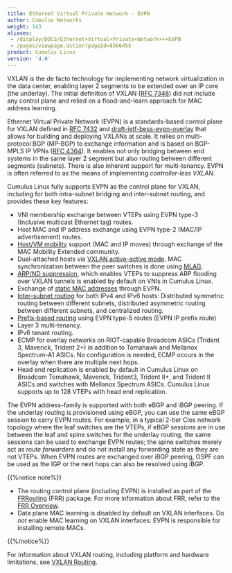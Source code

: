 ```yaml
---
title: Ethernet Virtual Private Network - EVPN
author: Cumulus Networks
weight: 143
aliases:
 - /display/DOCS/Ethernet+Virtual+Private+Network+++EVPN
 - /pages/viewpage.action?pageId=8366455
product: Cumulus Linux
version: '4.0'
---
```

VXLAN is the de facto technology for implementing network virtualization in the data center, enabling layer 2 segments to be extended over an IP core (the underlay). The initial definition of VXLAN ([RFC 7348](https://tools.ietf.org/html/rfc7348)) did not include any control plane and relied on a flood-and-learn approach for MAC address learning.

Ethernet Virtual Private Network (EVPN) is a standards-based control plane for VXLAN defined in [RFC 7432](https://tools.ietf.org/html/rfc7432) and [draft-ietf-bess-evpn-overlay](https://datatracker.ietf.org/doc/draft-ietf-bess-evpn-overlay/) that allows for building and deploying VXLANs at scale. It relies on multi-protocol BGP (MP-BGP) to exchange information and is based on BGP-MPLS IP VPNs ([RFC 4364](https://tools.ietf.org/html/rfc4364)). It enables not only bridging between end systems in the same layer 2 segment but also routing between different segments (subnets). There is also inherent support for multi-tenancy. EVPN is often referred to as the means of implementing *controller-less VXLAN*.

Cumulus Linux fully supports EVPN as the control plane for VXLAN, including for both intra-subnet bridging and inter-subnet routing, and provides these key features:

- VNI membership exchange between VTEPs using EVPN type-3 (Inclusive multicast Ethernet tag) routes.
- Host MAC and IP address exchange using EVPN type-2 (MAC/IP advertisement) routes.
- [Host/VM mobility](../Ethernet-Virtual-Private-Network-EVPN/EVPN-Enhancements#extended-mobility) support (MAC and IP moves) through exchange of the MAC Mobility Extended community.
- Dual-attached hosts via [VXLAN active-active mode](../VXLAN-Active-Active-Mode/). MAC synchronization between the peer switches is done using [MLAG](../../Layer-2/Multi-Chassis-Link-Aggregation-MLAG/).
- [ARP/ND suppression](../Ethernet-Virtual-Private-Network-EVPN/Basic-Configuration#arp-and-nd-suppression), which enables VTEPs to suppress ARP flooding over VXLAN tunnels is enabled by default on VNIs in Cumulus Linux.
- Exchange of [static MAC addresses](../Ethernet-Virtual-Private-Network-EVPN/EVPN-Enhancements#configure-static-mac-addresses) through EVPN.
- [Inter-subnet routing](../Ethernet-Virtual-Private-Network-EVPN/Inter-subnet-Routing/) for both IPv4 and IPv6 hosts: Distributed symmetric routing between different subnets, distributed asymmetric routing between different subnets, and centralized routing.
- [Prefix-based routing](../Ethernet-Virtual-Private-Network-EVPN/Inter-subnet-Routing/#prefix-based-routing-evpn-type-5-routes) using EVPN type-5 routes (EVPN IP prefix route)
- Layer 3 multi-tenancy.
- IPv6 tenant routing.
- ECMP for overlay networks on RIOT-capable Broadcom ASICs (Trident 3, Maverick, Trident 2+) in addition to Tomahawk and Mellanox Spectrum-A1 ASICs. No configuration is needed, ECMP occurs in the overlay when there are multiple next hops.
- Head end replication is enabled by default in Cumulus Linux on Broadcom Tomahawk, Maverick, Trident3, Trident II+, and Trident II ASICs and switches with Mellanox Spectrum ASICs. Cumulus Linux supports up to 128 VTEPs with head end replication.

The EVPN address-family is supported with both eBGP and iBGP peering. If the underlay routing is provisioned using eBGP, you can use the same eBGP session to carry EVPN routes. For example, in a typical 2-tier Clos network topology where the leaf switches are the VTEPs, if eBGP sessions are in use between the leaf and spine switches for the underlay routing, the same sessions can be used to exchange EVPN routes; the spine switches merely act as *route forwarders* and do not install any forwarding state as they are not VTEPs. When EVPN routes are exchanged over iBGP peering, OSPF can be used as the IGP or the next hops can also be resolved using iBGP.

{{%notice note%}}

- The routing control plane (including EVPN) is installed as part of the [FRRouting](https://frrouting.org/) (FRR) package. For more information about FRR, refer to the [FRR Overview](../../Layer-3/FRRouting-Overview/).
- Data plane MAC learning is disabled by default on VXLAN interfaces. Do *not* enable MAC learning on VXLAN interfaces: EVPN is responsible for installing remote MACs.

{{%/notice%}}

For information about VXLAN routing, including platform and hardware limitations, see [VXLAN Routing](../VXLAN-Routing/).

